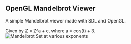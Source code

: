OpenGL Mandelbrot Viewer
------------------------

A simple Mandelbrot viewer made with SDL and OpenGL. 

Given by Z = Z^a + c, where a = cos(t) + 3.
![Mandelbrot Set at various exponents](https://a820f3c9956326ac9f8a19bcfd8af7e3ae832dc7.googledrive.com/host/0B-0IlKCrjxd4WmJuVXQtcWtUcmM/output.gif)
